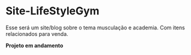 # Site-LifeStyleGym
Esse será um site/blog sobre o tema musculação e academia. Com itens relacionados para venda.

**Projeto em andamento**
